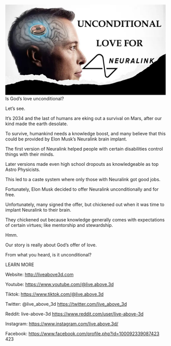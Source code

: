 ![Video cover image](./cover.jpeg)
Is God’s love unconditional?

Let’s see.

It’s 2034 and the last of humans are eking out a survival on Mars, after our kind made the earth desolate.

To survive, humankind needs a knowledge boost, and many believe that this could be provided by Elon Musk’s Neuralink brain implant.

The first version of Neuralink helped people with certain disabilities control things with their minds. 

Later versions made even high school dropouts as knowledgeable as top Astro Physicists.

This led to a caste system where only those with Neuralink got good jobs.

Fortunately, Elon Musk decided to offer Neuralink unconditionally and for free.

Unfortunately, many signed the offer, but chickened out when it was time to implant Neuralink to their brain.

They chickened out because knowledge generally comes with expectations of certain virtues; like mentorship and stewardship.

Hmm.

Our story is really about God’s offer of love.

From what you heard, is it unconditional?

LEARN MORE

Website: http://liveabove3d.com

Youtube: https://www.youtube.com/@live.above.3d

Tiktok: https://www.tiktok.com/@live.above.3d

Twitter: @live_above_3d https://twitter.com/live_above_3d

Reddit: live-above-3d https://www.reddit.com/user/live-above-3d

Instagram: https://www.instagram.com/live.above.3d/

Facebook: https://www.facebook.com/profile.php?id=100092339087423
423
